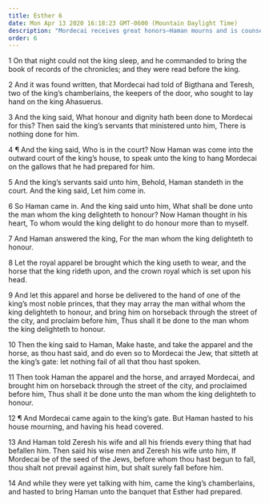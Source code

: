 ```yaml
---
title: Esther 6
date: Mon Apr 13 2020 16:18:23 GMT-0600 (Mountain Daylight Time)
description: "Mordecai receives great honors—Haman mourns and is counseled by his wife."
order: 6
---
```


1 On that night could not the king sleep, and he commanded to bring the book of records of the chronicles; and they were read before the king.

2 And it was found written, that Mordecai had told of Bigthana and Teresh, two of the king’s chamberlains, the keepers of the door, who sought to lay hand on the king Ahasuerus.

3 And the king said, What honour and dignity hath been done to Mordecai for this? Then said the king’s servants that ministered unto him, There is nothing done for him.

4 ¶ And the king said, Who is in the court? Now Haman was come into the outward court of the king’s house, to speak unto the king to hang Mordecai on the gallows that he had prepared for him.

5 And the king’s servants said unto him, Behold, Haman standeth in the court. And the king said, Let him come in.

6 So Haman came in. And the king said unto him, What shall be done unto the man whom the king delighteth to honour? Now Haman thought in his heart, To whom would the king delight to do honour more than to myself.

7 And Haman answered the king, For the man whom the king delighteth to honour.

8 Let the royal apparel be brought which the king useth to wear, and the horse that the king rideth upon, and the crown royal which is set upon his head.

9 And let this apparel and horse be delivered to the hand of one of the king’s most noble princes, that they may array the man withal whom the king delighteth to honour, and bring him on horseback through the street of the city, and proclaim before him, Thus shall it be done to the man whom the king delighteth to honour.

10 Then the king said to Haman, Make haste, and take the apparel and the horse, as thou hast said, and do even so to Mordecai the Jew, that sitteth at the king’s gate: let nothing fail of all that thou hast spoken.

11 Then took Haman the apparel and the horse, and arrayed Mordecai, and brought him on horseback through the street of the city, and proclaimed before him, Thus shall it be done unto the man whom the king delighteth to honour.

12 ¶ And Mordecai came again to the king’s gate. But Haman hasted to his house mourning, and having his head covered.

13 And Haman told Zeresh his wife and all his friends every thing that had befallen him. Then said his wise men and Zeresh his wife unto him, If Mordecai be of the seed of the Jews, before whom thou hast begun to fall, thou shalt not prevail against him, but shalt surely fall before him.

14 And while they were yet talking with him, came the king’s chamberlains, and hasted to bring Haman unto the banquet that Esther had prepared.
